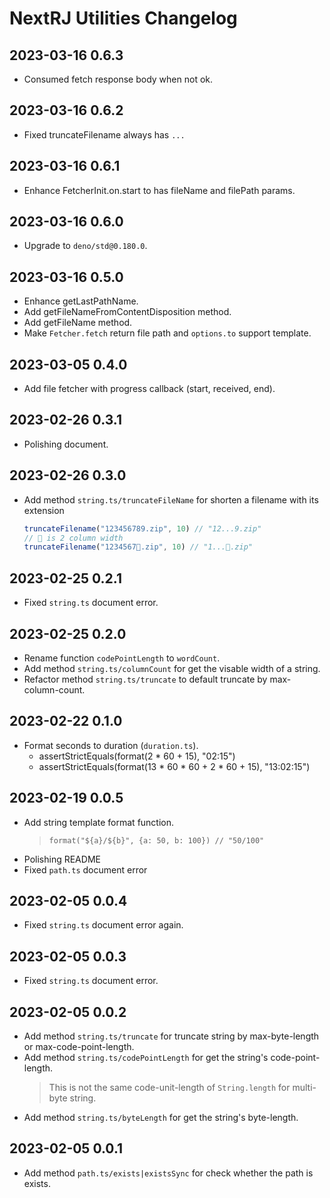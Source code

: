 # NextRJ Utilities Changelog

## 2023-03-16 0.6.3

- Consumed fetch response body when not ok.

## 2023-03-16 0.6.2

- Fixed truncateFilename always has `...`

## 2023-03-16 0.6.1

- Enhance FetcherInit.on.start to has fileName and filePath params.

## 2023-03-16 0.6.0

- Upgrade to `deno/std@0.180.0`.

## 2023-03-16 0.5.0

- Enhance getLastPathName.
- Add getFileNameFromContentDisposition method.
- Add getFileName method.
- Make `Fetcher.fetch` return file path and `options.to` support template.

## 2023-03-05 0.4.0

- Add file fetcher with progress callback (start, received, end).

## 2023-02-26 0.3.1

- Polishing document.

## 2023-02-26 0.3.0

- Add method `string.ts/truncateFileName` for shorten a filename with its extension
  ```ts
  truncateFilename("123456789.zip", 10) // "12...9.zip"
  // 🦄 is 2 column width
  truncateFilename("1234567🦄.zip", 10) // "1...🦄.zip"
  ```

## 2023-02-25 0.2.1

- Fixed `string.ts` document error.

## 2023-02-25 0.2.0

- Rename function `codePointLength` to `wordCount`.
- Add method `string.ts/columnCount` for get the visable width of a string.
- Refactor method `string.ts/truncate` to default truncate by max-column-count.

## 2023-02-22 0.1.0

- Format seconds to duration (`duration.ts`).
  - assertStrictEquals(format(2 * 60 + 15), "02:15")
  - assertStrictEquals(format(13 * 60 * 60 + 2 * 60 + 15), "13:02:15")

## 2023-02-19 0.0.5

- Add string template format function.
  > `format("${a}/${b}", {a: 50, b: 100}) // "50/100"`
- Polishing README
- Fixed `path.ts` document error

## 2023-02-05 0.0.4

- Fixed `string.ts` document error again.

## 2023-02-05 0.0.3

- Fixed `string.ts` document error.

## 2023-02-05 0.0.2

- Add method `string.ts/truncate` for truncate string by max-byte-length or max-code-point-length.
- Add method `string.ts/codePointLength` for get the string's code-point-length.
  > This is not the same code-unit-length of `String.length` for multi-byte string.
- Add method `string.ts/byteLength` for get the string's byte-length.

## 2023-02-05 0.0.1

- Add method `path.ts/exists|existsSync` for check whether the path is exists.
